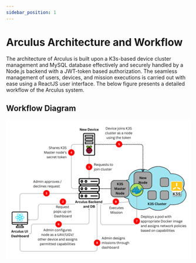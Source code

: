 ```yaml
---
sidebar_position: 1
---
```

# Arculus Architecture and Workflow

The architecture of Arculus is built upon a K3s-based device cluster management and MySQL database effectively and securely handled by a Node.js backend with a JWT-token based authorization. The seamless management of users, devices, and mission executions is carried out with ease using a ReactJS user interface. The below figure presents a detailed workflow of the Arculus system.

## Workflow Diagram

![Workflow Diagram](arculus-architecture.png)
